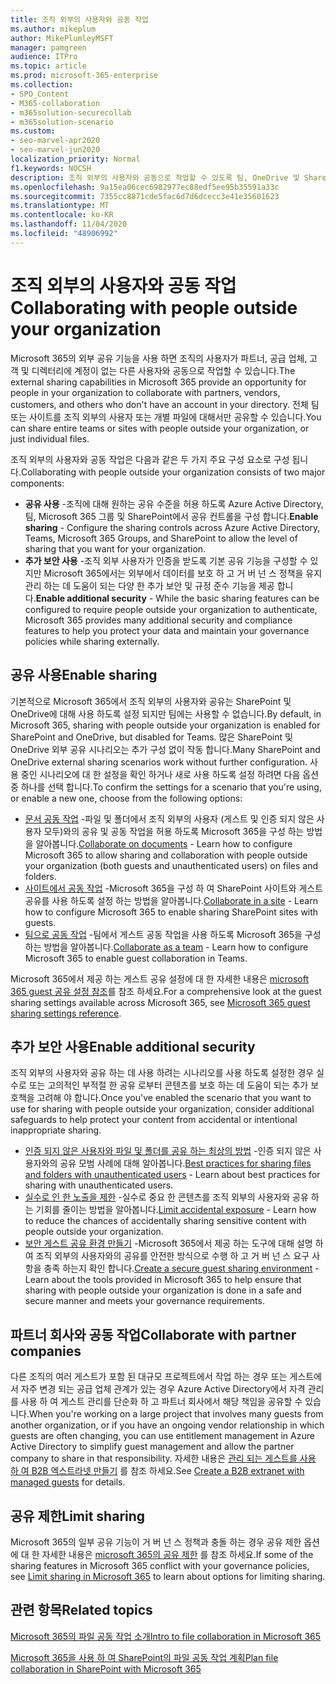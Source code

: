 ```yaml
---
title: 조직 외부의 사용자와 공동 작업
ms.author: mikeplum
author: MikePlumleyMSFT
manager: pamgreen
audience: ITPro
ms.topic: article
ms.prod: microsoft-365-enterprise
ms.collection:
- SPO_Content
- M365-collaboration
- m365solution-securecollab
- m365solution-scenario
ms.custom:
- seo-marvel-apr2020
- seo-marvel-jun2020
localization_priority: Normal
f1.keywords: NOCSH
description: 조직 외부의 사용자와 공동으로 작업할 수 있도록 팀, OneDrive 및 SharePoint와 같은 Microsoft 365 앱을 구성 하는 방법을 알아봅니다.
ms.openlocfilehash: 9a15ea06cec6982977ec88edf5ee95b35591a33c
ms.sourcegitcommit: 7355cc8871cde5fac6d7d6dcecc3e41e35601623
ms.translationtype: MT
ms.contentlocale: ko-KR
ms.lasthandoff: 11/04/2020
ms.locfileid: "48906992"
---
```

# <a name="collaborating-with-people-outside-your-organization"></a><span data-ttu-id="478c4-103">조직 외부의 사용자와 공동 작업</span><span class="sxs-lookup"><span data-stu-id="478c4-103">Collaborating with people outside your organization</span></span>

<span data-ttu-id="478c4-104">Microsoft 365의 외부 공유 기능을 사용 하면 조직의 사용자가 파트너, 공급 업체, 고객 및 디렉터리에 계정이 없는 다른 사용자와 공동으로 작업할 수 있습니다.</span><span class="sxs-lookup"><span data-stu-id="478c4-104">The external sharing capabilities in Microsoft 365 provide an opportunity for people in your organization to collaborate with partners, vendors, customers, and others who don't have an account in your directory.</span></span> <span data-ttu-id="478c4-105">전체 팀 또는 사이트를 조직 외부의 사용자 또는 개별 파일에 대해서만 공유할 수 있습니다.</span><span class="sxs-lookup"><span data-stu-id="478c4-105">You can share entire teams or sites with people outside your organization, or just individual files.</span></span>

<span data-ttu-id="478c4-106">조직 외부의 사용자와 공동 작업은 다음과 같은 두 가지 주요 구성 요소로 구성 됩니다.</span><span class="sxs-lookup"><span data-stu-id="478c4-106">Collaborating with people outside your organization consists of two major components:</span></span>

- <span data-ttu-id="478c4-107">**공유 사용** -조직에 대해 원하는 공유 수준을 허용 하도록 Azure Active Directory, 팀, Microsoft 365 그룹 및 SharePoint에서 공유 컨트롤을 구성 합니다.</span><span class="sxs-lookup"><span data-stu-id="478c4-107">**Enable sharing** - Configure the sharing controls across Azure Active Directory, Teams, Microsoft 365 Groups, and SharePoint to allow the level of sharing that you want for your organization.</span></span>
- <span data-ttu-id="478c4-108">**추가 보안 사용** -조직 외부 사용자가 인증을 받도록 기본 공유 기능을 구성할 수 있지만 Microsoft 365에서는 외부에서 데이터를 보호 하 고 거 버 넌 스 정책을 유지 관리 하는 데 도움이 되는 다양 한 추가 보안 및 규정 준수 기능을 제공 합니다.</span><span class="sxs-lookup"><span data-stu-id="478c4-108">**Enable additional security** - While the basic sharing features can be configured to require people outside your organization to authenticate, Microsoft 365 provides many additional security and compliance features to help you protect your data and maintain your governance policies while sharing externally.</span></span>

## <a name="enable-sharing"></a><span data-ttu-id="478c4-109">공유 사용</span><span class="sxs-lookup"><span data-stu-id="478c4-109">Enable sharing</span></span>

<span data-ttu-id="478c4-110">기본적으로 Microsoft 365에서 조직 외부의 사용자와 공유는 SharePoint 및 OneDrive에 대해 사용 하도록 설정 되지만 팀에는 사용할 수 없습니다.</span><span class="sxs-lookup"><span data-stu-id="478c4-110">By default, in Microsoft 365, sharing with people outside your organization is enabled for SharePoint and OneDrive, but disabled for Teams.</span></span> <span data-ttu-id="478c4-111">많은 SharePoint 및 OneDrive 외부 공유 시나리오는 추가 구성 없이 작동 합니다.</span><span class="sxs-lookup"><span data-stu-id="478c4-111">Many SharePoint and OneDrive external sharing scenarios work without further configuration.</span></span> <span data-ttu-id="478c4-112">사용 중인 시나리오에 대 한 설정을 확인 하거나 새로 사용 하도록 설정 하려면 다음 옵션 중 하나를 선택 합니다.</span><span class="sxs-lookup"><span data-stu-id="478c4-112">To confirm the settings for a scenario that you're using, or enable a new one, choose from the following options:</span></span>

- <span data-ttu-id="478c4-113">[문서 공동 작업](collaborate-on-documents.md) -파일 및 폴더에서 조직 외부의 사용자 (게스트 및 인증 되지 않은 사용자 모두)와의 공유 및 공동 작업을 허용 하도록 Microsoft 365을 구성 하는 방법을 알아봅니다.</span><span class="sxs-lookup"><span data-stu-id="478c4-113">[Collaborate on documents](collaborate-on-documents.md) - Learn how to configure Microsoft 365 to allow sharing and collaboration with people outside your organization (both guests and unauthenticated users) on files and folders.</span></span>
- <span data-ttu-id="478c4-114">[사이트에서 공동 작업](collaborate-in-site.md) -Microsoft 365을 구성 하 여 SharePoint 사이트와 게스트 공유를 사용 하도록 설정 하는 방법을 알아봅니다.</span><span class="sxs-lookup"><span data-stu-id="478c4-114">[Collaborate in a site](collaborate-in-site.md) - Learn how to configure Microsoft 365 to enable sharing SharePoint sites with guests.</span></span>
- <span data-ttu-id="478c4-115">[팀으로 공동 작업](collaborate-as-team.md) -팀에서 게스트 공동 작업을 사용 하도록 Microsoft 365을 구성 하는 방법을 알아봅니다.</span><span class="sxs-lookup"><span data-stu-id="478c4-115">[Collaborate as a team](collaborate-as-team.md) - Learn how to configure Microsoft 365 to enable guest collaboration in Teams.</span></span>

<span data-ttu-id="478c4-116">Microsoft 365에서 제공 하는 게스트 공유 설정에 대 한 자세한 내용은 [microsoft 365 guest 공유 설정 참조](microsoft-365-guest-settings.md)를 참조 하세요.</span><span class="sxs-lookup"><span data-stu-id="478c4-116">For a comprehensive look at the guest sharing settings available across Microsoft 365, see [Microsoft 365 guest sharing settings reference](microsoft-365-guest-settings.md).</span></span>

## <a name="enable-additional-security"></a><span data-ttu-id="478c4-117">추가 보안 사용</span><span class="sxs-lookup"><span data-stu-id="478c4-117">Enable additional security</span></span>

<span data-ttu-id="478c4-118">조직 외부의 사용자와 공유 하는 데 사용 하려는 시나리오를 사용 하도록 설정한 경우 실수로 또는 고의적인 부적절 한 공유 로부터 콘텐츠를 보호 하는 데 도움이 되는 추가 보호책을 고려해 야 합니다.</span><span class="sxs-lookup"><span data-stu-id="478c4-118">Once you've enabled the scenario that you want to use for sharing with people outside your organization, consider additional safeguards to help protect your content from accidental or intentional inappropriate sharing.</span></span>

- <span data-ttu-id="478c4-119">[인증 되지 않은 사용자와 파일 및 폴더를 공유 하는 최상의 방법](best-practices-anonymous-sharing.md) -인증 되지 않은 사용자와의 공유 모범 사례에 대해 알아봅니다.</span><span class="sxs-lookup"><span data-stu-id="478c4-119">[Best practices for sharing files and folders with unauthenticated users](best-practices-anonymous-sharing.md) - Learn about best practices for sharing with unauthenticated users.</span></span>
- <span data-ttu-id="478c4-120">[실수로 인 한 노출을 제한](share-limit-accidental-exposure.md) -실수로 중요 한 콘텐츠를 조직 외부의 사용자와 공유 하는 기회를 줄이는 방법을 알아봅니다.</span><span class="sxs-lookup"><span data-stu-id="478c4-120">[Limit accidental exposure](share-limit-accidental-exposure.md) - Learn how to reduce the chances of accidentally sharing sensitive content with people outside your organization.</span></span>
- <span data-ttu-id="478c4-121">[보안 게스트 공유 환경 만들기](create-secure-guest-sharing-environment.md) -Microsoft 365에서 제공 하는 도구에 대해 설명 하 여 조직 외부의 사용자와의 공유를 안전한 방식으로 수행 하 고 거 버 넌 스 요구 사항을 충족 하는지 확인 합니다.</span><span class="sxs-lookup"><span data-stu-id="478c4-121">[Create a secure guest sharing environment](create-secure-guest-sharing-environment.md) - Learn about the tools provided in Microsoft 365 to help ensure that sharing with people outside your organization is done in a safe and secure manner and meets your governance requirements.</span></span>

## <a name="collaborate-with-partner-companies"></a><span data-ttu-id="478c4-122">파트너 회사와 공동 작업</span><span class="sxs-lookup"><span data-stu-id="478c4-122">Collaborate with partner companies</span></span>

<span data-ttu-id="478c4-123">다른 조직의 여러 게스트가 포함 된 대규모 프로젝트에서 작업 하는 경우 또는 게스트에서 자주 변경 되는 공급 업체 관계가 있는 경우 Azure Active Directory에서 자격 관리를 사용 하 여 게스트 관리를 단순화 하 고 파트너 회사에서 해당 책임을 공유할 수 있습니다.</span><span class="sxs-lookup"><span data-stu-id="478c4-123">When you're working on a large project that involves many guests from another organization, or if you have an ongoing vendor relationship in which guests are often changing, you can use entitlement management in Azure Active Directory to simplify guest management and allow the partner company to share in that responsibility.</span></span> <span data-ttu-id="478c4-124">자세한 내용은 [관리 되는 게스트를 사용 하 여 B2B 엑스트라넷 만들기](b2b-extranet.md) 를 참조 하세요.</span><span class="sxs-lookup"><span data-stu-id="478c4-124">See [Create a B2B extranet with managed guests](b2b-extranet.md) for details.</span></span>

## <a name="limit-sharing"></a><span data-ttu-id="478c4-125">공유 제한</span><span class="sxs-lookup"><span data-stu-id="478c4-125">Limit sharing</span></span>

<span data-ttu-id="478c4-126">Microsoft 365의 일부 공유 기능이 거 버 넌 스 정책과 충돌 하는 경우 공유 제한 옵션에 대 한 자세한 내용은 [microsoft 365의 공유 제한](microsoft-365-limit-sharing.md) 를 참조 하세요.</span><span class="sxs-lookup"><span data-stu-id="478c4-126">If some of the sharing features in Microsoft 365 conflict with your governance policies, see [Limit sharing in Microsoft 365](microsoft-365-limit-sharing.md) to learn about options for limiting sharing.</span></span>

## <a name="related-topics"></a><span data-ttu-id="478c4-127">관련 항목</span><span class="sxs-lookup"><span data-stu-id="478c4-127">Related topics</span></span>

[<span data-ttu-id="478c4-128">Microsoft 365의 파일 공동 작업 소개</span><span class="sxs-lookup"><span data-stu-id="478c4-128">Intro to file collaboration in Microsoft 365</span></span>](https://docs.microsoft.com/sharepoint/intro-to-file-collaboration)

[<span data-ttu-id="478c4-129">Microsoft 365을 사용 하 여 SharePoint의 파일 공동 작업 계획</span><span class="sxs-lookup"><span data-stu-id="478c4-129">Plan file collaboration in SharePoint with Microsoft 365</span></span>](https://docs.microsoft.com/sharepoint/deploy-file-collaboration)
